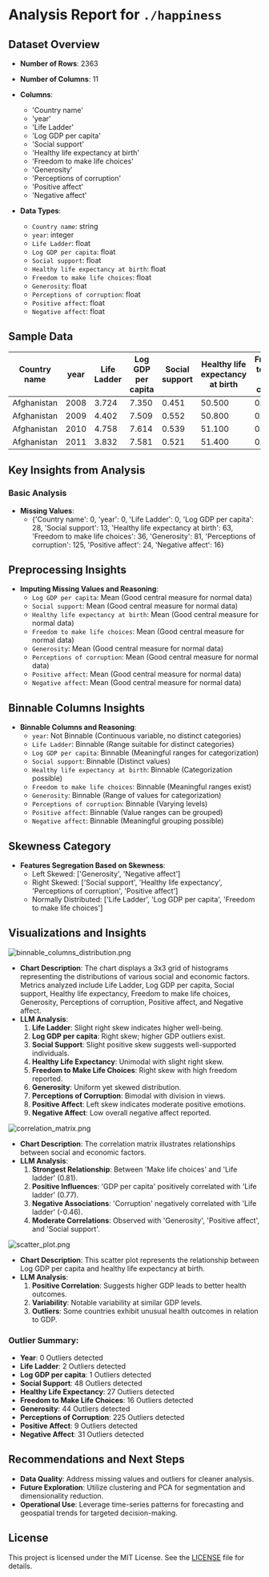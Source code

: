 # Analysis Report for `./happiness`

## Dataset Overview
- **Number of Rows**: 2363
- **Number of Columns**: 11
- **Columns**:
  - 'Country name'
  - 'year'
  - 'Life Ladder'
  - 'Log GDP per capita'
  - 'Social support'
  - 'Healthy life expectancy at birth'
  - 'Freedom to make life choices'
  - 'Generosity'
  - 'Perceptions of corruption'
  - 'Positive affect'
  - 'Negative affect'

- **Data Types**:
  - `Country name`: string
  - `year`: integer
  - `Life Ladder`: float
  - `Log GDP per capita`: float
  - `Social support`: float
  - `Healthy life expectancy at birth`: float
  - `Freedom to make life choices`: float
  - `Generosity`: float
  - `Perceptions of corruption`: float
  - `Positive affect`: float
  - `Negative affect`: float

## Sample Data
| Country name | year | Life Ladder | Log GDP per capita | Social support | Healthy life expectancy at birth | Freedom to make life choices | Generosity | Perceptions of corruption | Positive affect | Negative affect |
|---------------|------|-------------|--------------------|----------------|--------------------------------|-------------------------------|------------|-------------------------|----------------|------------------|
| Afghanistan   | 2008 | 3.724       | 7.350               | 0.451          | 50.500                         | 0.718                         | 0.164      | 0.882                   | 0.414          | 0.258            |
| Afghanistan   | 2009 | 4.402       | 7.509               | 0.552          | 50.800                         | 0.679                         | 0.187      | 0.850                   | 0.481          | 0.237            |
| Afghanistan   | 2010 | 4.758       | 7.614               | 0.539          | 51.100                         | 0.600                         | 0.118      | 0.707                   | 0.517          | 0.275            |
| Afghanistan   | 2011 | 3.832       | 7.581               | 0.521          | 51.400                         | 0.496                         | 0.160      | 0.731                   | 0.480          | 0.267            |

## Key Insights from Analysis
### Basic Analysis
- **Missing Values**:
  - {'Country name': 0, 'year': 0, 'Life Ladder': 0, 'Log GDP per capita': 28, 'Social support': 13, 'Healthy life expectancy at birth': 63, 'Freedom to make life choices': 36, 'Generosity': 81, 'Perceptions of corruption': 125, 'Positive affect': 24, 'Negative affect': 16}

## Preprocessing Insights
- **Imputing Missing Values and Reasoning**:
  - `Log GDP per capita`: Mean (Good central measure for normal data)
  - `Social support`: Mean (Good central measure for normal data)
  - `Healthy life expectancy at birth`: Mean (Good central measure for normal data)
  - `Freedom to make life choices`: Mean (Good central measure for normal data)
  - `Generosity`: Mean (Good central measure for normal data)
  - `Perceptions of corruption`: Mean (Good central measure for normal data)
  - `Positive affect`: Mean (Good central measure for normal data)
  - `Negative affect`: Mean (Good central measure for normal data)

## Binnable Columns Insights
- **Binnable Columns and Reasoning**:
  - `year`: Not Binnable (Continuous variable, no distinct categories)
  - `Life Ladder`: Binnable (Range suitable for distinct categories)
  - `Log GDP per capita`: Binnable (Meaningful ranges for categorization)
  - `Social support`: Binnable (Distinct values)
  - `Healthy life expectancy at birth`: Binnable (Categorization possible)
  - `Freedom to make life choices`: Binnable (Meaningful ranges exist)
  - `Generosity`: Binnable (Range of values for categorization)
  - `Perceptions of corruption`: Binnable (Varying levels)
  - `Positive affect`: Binnable (Value ranges can be grouped)
  - `Negative affect`: Binnable (Meaningful grouping possible)

## Skewness Category
- **Features Segregation Based on Skewness**:
  - Left Skewed: ['Generosity', 'Negative affect']
  - Right Skewed: ['Social support', 'Healthy life expectancy', 'Perceptions of corruption', 'Positive affect']
  - Normally Distributed: ['Life Ladder', 'Log GDP per capita', 'Freedom to make life choices']

## Visualizations and Insights
![binnable_columns_distribution.png](binnable_columns_distribution.png)
- **Chart Description**: The chart displays a 3x3 grid of histograms representing the distributions of various social and economic factors. Metrics analyzed include Life Ladder, Log GDP per capita, Social support, Healthy life expectancy, Freedom to make life choices, Generosity, Perceptions of corruption, Positive affect, and Negative affect.
- **LLM Analysis**:
  1. **Life Ladder**: Slight right skew indicates higher well-being.
  2. **Log GDP per capita**: Right skew; higher GDP outliers exist.
  3. **Social Support**: Slight positive skew suggests well-supported individuals.
  4. **Healthy Life Expectancy**: Unimodal with slight right skew.
  5. **Freedom to Make Life Choices**: Right skew with high freedom reported.
  6. **Generosity**: Uniform yet skewed distribution.
  7. **Perceptions of Corruption**: Bimodal with division in views.
  8. **Positive Affect**: Left skew indicates moderate positive emotions.
  9. **Negative Affect**: Low overall negative affect reported.

![correlation_matrix.png](correlation_matrix.png)
- **Chart Description**: The correlation matrix illustrates relationships between social and economic factors.
- **LLM Analysis**:
  1. **Strongest Relationship**: Between 'Make life choices' and 'Life ladder' (0.81).
  2. **Positive Influences**: 'GDP per capita' positively correlated with 'Life ladder' (0.77).
  3. **Negative Associations**: 'Corruption' negatively correlated with 'Life ladder' (-0.46).
  4. **Moderate Correlations**: Observed with 'Generosity', 'Positive affect', and 'Social support'.

![scatter_plot.png](scatter_plot.png)
- **Chart Description**: This scatter plot represents the relationship between Log GDP per capita and healthy life expectancy at birth. 
- **LLM Analysis**:
  1. **Positive Correlation**: Suggests higher GDP leads to better health outcomes.
  2. **Variability**: Notable variability at similar GDP levels.
  3. **Outliers**: Some countries exhibit unusual health outcomes in relation to GDP.

### Outlier Summary:
- **Year**: 0 Outliers detected
- **Life Ladder**: 2 Outliers detected
- **Log GDP per capita**: 1 Outliers detected
- **Social Support**: 48 Outliers detected
- **Healthy Life Expectancy**: 27 Outliers detected
- **Freedom to Make Life Choices**: 16 Outliers detected
- **Generosity**: 44 Outliers detected
- **Perceptions of Corruption**: 225 Outliers detected
- **Positive Affect**: 9 Outliers detected
- **Negative Affect**: 31 Outliers detected

## Recommendations and Next Steps
- **Data Quality**: Address missing values and outliers for cleaner analysis.
- **Future Exploration**: Utilize clustering and PCA for segmentation and dimensionality reduction.
- **Operational Use**: Leverage time-series patterns for forecasting and geospatial trends for targeted decision-making.

## License
This project is licensed under the MIT License. See the [LICENSE](LICENSE) file for details.